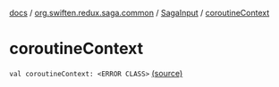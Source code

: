 [docs](../../index.md) / [org.swiften.redux.saga.common](../index.md) / [SagaInput](index.md) / [coroutineContext](./coroutine-context.md)

# coroutineContext

`val coroutineContext: <ERROR CLASS>` [(source)](https://github.com/protoman92/KotlinRedux/tree/master/common\common-saga\src\main\kotlin/org/swiften/redux/saga/common/CommonSaga.kt#L52)